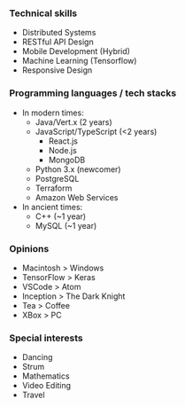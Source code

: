 ### Technical skills

- Distributed Systems
- RESTful API Design
- Mobile Development (Hybrid)
- Machine Learning (Tensorflow)
- Responsive Design

### Programming languages / tech stacks

- In modern times:
  - Java/Vert.x (2 years)
  - JavaScript/TypeScript (<2 years)
    - React.js
    - Node.js
    - MongoDB
  - Python 3.x (newcomer)
  - PostgreSQL
  - Terraform
  - Amazon Web Services
- In ancient times:
  - C++ (~1 year)
  - MySQL (~1 year)

### Opinions

- Macintosh > Windows
- TensorFlow > Keras
- VSCode > Atom
- Inception > The Dark Knight
- Tea > Coffee
- XBox > PC

### Special interests

- Dancing 
- Strum 
- Mathematics 
- Video Editing
- Travel 
